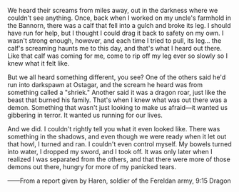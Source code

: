 We heard their screams from miles away, out in the darkness where we couldn't see anything. Once, back when I worked on my uncle's farmhold in the Bannorn, there was a calf that fell into a gulch and broke its leg. I should have run for help, but I thought I could drag it back to safety on my own. I wasn't strong enough, however, and each time I tried to pull, its leg... the calf's screaming haunts me to this day, and that's what I heard out there. Like that calf was coming for me, come to rip off my leg ever so slowly so I knew what it felt like.

But we all heard something different, you see? One of the others said he'd run into darkspawn at Ostagar, and the scream he heard was from something called a "shriek." Another said it was a dragon roar, just like the beast that burned his family. That's when I knew what was out there was a demon. Something that wasn't just looking to make us afraid—it wanted us gibbering in terror. It wanted us running for our lives.

And we did. I couldn't rightly tell you what it even looked like. There was something in the shadows, and even though we were ready when it let out that howl, I turned and ran. I couldn't even control myself. My bowels turned into water, I dropped my sword, and I took off. It was only later when I realized I was separated from the others, and that there were more of those demons out there, hungry for more of my panicked tears.

——From a report given by Haren, soldier of the Fereldan army, 9:15 Dragon
